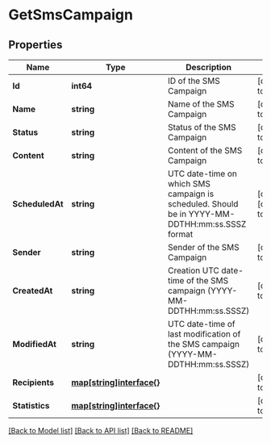 # GetSmsCampaign

## Properties
Name | Type | Description | Notes
------------ | ------------- | ------------- | -------------
**Id** | **int64** | ID of the SMS Campaign | [default to null]
**Name** | **string** | Name of the SMS Campaign | [default to null]
**Status** | **string** | Status of the SMS Campaign | [default to null]
**Content** | **string** | Content of the SMS Campaign | [default to null]
**ScheduledAt** | **string** | UTC date-time on which SMS campaign is scheduled. Should be in YYYY-MM-DDTHH:mm:ss.SSSZ format | [optional] [default to null]
**Sender** | **string** | Sender of the SMS Campaign | [default to null]
**CreatedAt** | **string** | Creation UTC date-time of the SMS campaign (YYYY-MM-DDTHH:mm:ss.SSSZ) | [default to null]
**ModifiedAt** | **string** | UTC date-time of last modification of the SMS campaign (YYYY-MM-DDTHH:mm:ss.SSSZ) | [default to null]
**Recipients** | [**map[string]interface{}**](interface{}.md) |  | [default to null]
**Statistics** | [**map[string]interface{}**](interface{}.md) |  | [default to null]

[[Back to Model list]](../README.md#documentation-for-models) [[Back to API list]](../README.md#documentation-for-api-endpoints) [[Back to README]](../README.md)


